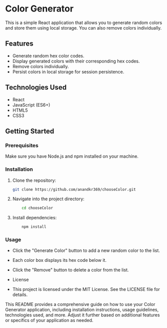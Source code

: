 # Color Generator

This is a simple React application that allows you to generate random colors and store them using local storage. You can also remove colors individually.

## Features

- Generate random hex color codes.
- Display generated colors with their corresponding hex codes.
- Remove colors individually.
- Persist colors in local storage for session persistence.

## Technologies Used

- React
- JavaScript (ES6+)
- HTML5
- CSS3

## Getting Started

### Prerequisites

Make sure you have Node.js and npm installed on your machine.

### Installation

1. Clone the repository:

   ```bash
   git clone https://github.com/anandkr369/chooseColor.git 
   ```

2. Navigate into the project directory:

    ```bash
        cd chooseColor
    ```


3. Install dependencies:
    ``` bash
        npm install
     ```

### Usage
- Click the "Generate Color" button to add a new random color to the list.
- Each color box displays its hex code below it.
- Click the "Remove" button to delete a color from the list.
- License


- This project is licensed under the MIT License. See the LICENSE file for details.





This README provides a comprehensive guide on how to use your Color Generator application, including installation instructions, usage guidelines, technologies used, and more. Adjust it further based on additional features or specifics of your application as needed.
